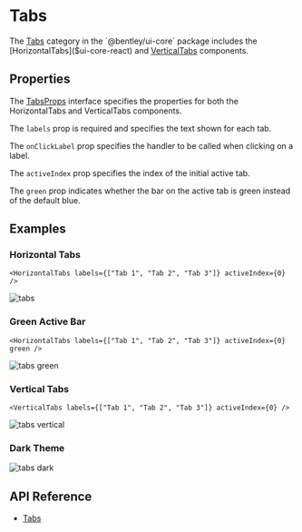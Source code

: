 # Tabs

The [Tabs]($ui-core-react:Tabs) category in the `@bentley/ui-core` package includes
the [HorizontalTabs]($ui-core-react) and [VerticalTabs]($ui-core-react) components.

## Properties

The [TabsProps]($ui-core-react) interface specifies the properties for both the
HorizontalTabs and VerticalTabs components.

The `labels` prop is required and specifies the text shown for each tab.

The `onClickLabel` prop specifies the handler to be called when clicking on a label.

The `activeIndex` prop specifies the index of the initial active tab.

The `green` prop indicates whether the bar on the active tab is green instead of the default blue.

## Examples

### Horizontal Tabs

```tsx
<HorizontalTabs labels={["Tab 1", "Tab 2", "Tab 3"]} activeIndex={0} />
```

![tabs](./images/Tabs.png "Horizontal Tabs")

### Green Active Bar

```tsx
<HorizontalTabs labels={["Tab 1", "Tab 2", "Tab 3"]} activeIndex={0} green />
```

![tabs green](./images/TabsGreen.png "Horizontal Tabs with Green Bar")

### Vertical Tabs

```tsx
<VerticalTabs labels={["Tab 1", "Tab 2", "Tab 3"]} activeIndex={0} />
```

![tabs vertical](./images/VerticalTabs.png "Vertical Tabs")

### Dark Theme

![tabs dark](./images/TabsDark.png "Tabs in Dark Theme")

## API Reference

- [Tabs]($ui-core-react:Tabs)
